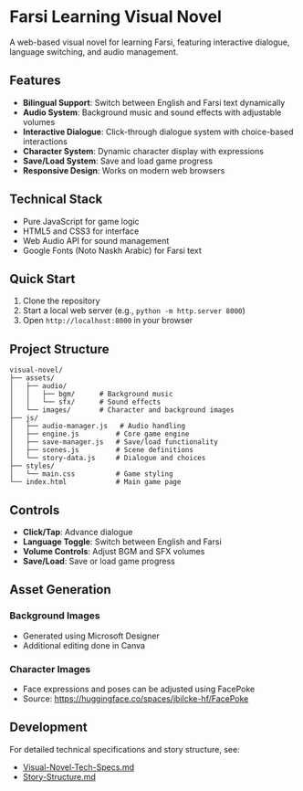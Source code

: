 # Farsi Learning Visual Novel

A web-based visual novel for learning Farsi, featuring interactive dialogue, language switching, and audio management.

## Features

- **Bilingual Support**: Switch between English and Farsi text dynamically
- **Audio System**: Background music and sound effects with adjustable volumes
- **Interactive Dialogue**: Click-through dialogue system with choice-based interactions
- **Character System**: Dynamic character display with expressions
- **Save/Load System**: Save and load game progress
- **Responsive Design**: Works on modern web browsers

## Technical Stack

- Pure JavaScript for game logic
- HTML5 and CSS3 for interface
- Web Audio API for sound management
- Google Fonts (Noto Naskh Arabic) for Farsi text

## Quick Start

1. Clone the repository
2. Start a local web server (e.g., `python -m http.server 8000`)
3. Open `http://localhost:8000` in your browser

## Project Structure

```
visual-novel/
├── assets/
│   ├── audio/
│   │   ├── bgm/      # Background music
│   │   └── sfx/      # Sound effects
│   └── images/       # Character and background images
├── js/
│   ├── audio-manager.js   # Audio handling
│   ├── engine.js         # Core game engine
│   ├── save-manager.js   # Save/load functionality
│   ├── scenes.js         # Scene definitions
│   └── story-data.js     # Dialogue and choices
├── styles/
│   └── main.css          # Game styling
└── index.html            # Main game page
```

## Controls

- **Click/Tap**: Advance dialogue
- **Language Toggle**: Switch between English and Farsi
- **Volume Controls**: Adjust BGM and SFX volumes
- **Save/Load**: Save or load game progress

## Asset Generation

### Background Images
- Generated using Microsoft Designer
- Additional editing done in Canva

### Character Images
- Face expressions and poses can be adjusted using FacePoke
- Source: https://huggingface.co/spaces/jbilcke-hf/FacePoke

## Development

For detailed technical specifications and story structure, see:
- [Visual-Novel-Tech-Specs.md](Visual-Novel-Tech-Specs.md)
- [Story-Structure.md](Story-Structure.md)